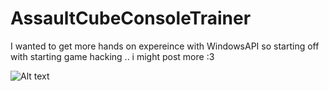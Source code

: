# AssaultCubeConsoleTrainer

I wanted to get more hands on expereince with WindowsAPI so starting off with starting game hacking .. i might post more :3 


![Alt text](http://oi64.tinypic.com/qp066e.jpg "Screenshot")

